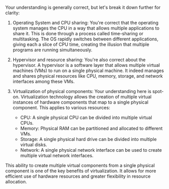 Your understanding is generally correct, but let's break it down further for clarity:

1. Operating System and CPU sharing:
   You're correct that the operating system manages the CPU in a way that allows multiple applications to share it. This is done through a process called time-sharing or multitasking. The OS rapidly switches between different applications, giving each a slice of CPU time, creating the illusion that multiple programs are running simultaneously.

2. Hypervisor and resource sharing:
   You're also correct about the hypervisor. A hypervisor is a software layer that allows multiple virtual machines (VMs) to run on a single physical machine. It indeed manages and shares physical resources like CPU, memory, storage, and network interfaces among these VMs.

3. Virtualization of physical components:
   Your understanding here is spot-on. Virtualization technology allows the creation of multiple virtual instances of hardware components that map to a single physical component. This applies to various resources:

   - CPU: A single physical CPU can be divided into multiple virtual CPUs.
   - Memory: Physical RAM can be partitioned and allocated to different VMs.
   - Storage: A single physical hard drive can be divided into multiple virtual disks.
   - Network: A single physical network interface can be used to create multiple virtual network interfaces.

This ability to create multiple virtual components from a single physical component is one of the key benefits of virtualization. It allows for more efficient use of hardware resources and greater flexibility in resource allocation.

